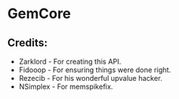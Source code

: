 # GemCore

## Credits:

* Zarklord - For creating this API.
* Fidooop - For ensuring things were done right.
* Rezecib - For his wonderful upvalue hacker.
* NSimplex - For memspikefix.
